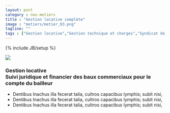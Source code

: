 ```yaml
---
layout: post
category : nos-metiers
title : "Gestion locative complète"
image : "metiers/metier_03.png"
tagline: ""
tags : ["Gestion locative","Gestion technique et charges","Syndicat de copropriété","Gestion d'entrepôts"]
---
```

{% include JB/setup %}
<div class="row">
    <div class="col-md-12 col-lg-12">
      <div class="thumbnail">
        <img src="{{ ASSET_PATH }}/metiers/metiertop4_03.png" class="img-responsive">
      </div>    </div>
    <div class="col-md-12 col-lg-12 text-center">
      <h3>Gestion locative<br/>
          Suivi juridique et financier des baux commerciaux pour le compte du bailleur</h3>
    <ul>
      <li>Dentibus Inachus illa fecerat talia, cultros capacibus lymphis; subit nisi,</li>
      <li>Dentibus Inachus illa fecerat talia, cultros capacibus lymphis; subit nisi,</li>
      <li>Dentibus Inachus illa fecerat talia, cultros capacibus lymphis; subit nisi,</li>
    </ul>
    </div>
</div>
